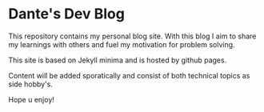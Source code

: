 # Dante's Dev Blog

This repository contains my personal blog site. With this blog I aim to share my learnings with others and fuel my motivation for problem solving.

This site is based on Jekyll minima and is hosted by github pages.

Content will be added sporatically and consist of both technical topics as side hobby's.

Hope u enjoy!